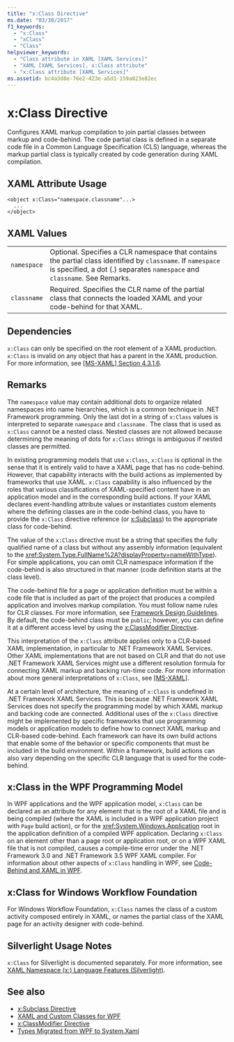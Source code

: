 ```yaml
---
title: "x:Class Directive"
ms.date: "03/30/2017"
f1_keywords: 
  - "x:Class"
  - "xClass"
  - "Class"
helpviewer_keywords: 
  - "Class attribute in XAML [XAML Services]"
  - "XAML [XAML Services], x:Class attribute"
  - "x:Class attribute [XAML Services]"
ms.assetid: bc4a3d8e-76e2-423e-a5d1-159a023e82ec
---
```

# x:Class Directive
Configures XAML markup compilation to join partial classes between markup and code-behind. The code partial class is defined in a separate code file in a Common Language Specification (CLS) language, whereas the markup partial class is typically created by code generation during XAML compilation.  
  
## XAML Attribute Usage  
  
```  
<object x:Class="namespace.classname"...>  
  ...  
</object>  
```  
  
## XAML Values  
  
|||  
|-|-|  
|`namespace`|Optional. Specifies a CLR namespace that contains the partial class identified by `classname`. If `namespace` is specified, a dot (.) separates `namespace` and `classname`. See Remarks.|  
|`classname`|Required. Specifies the CLR name of the partial class that connects the loaded XAML and your code-behind for that XAML.|  
  
## Dependencies  
 `x:Class` can only be specified on the root element of a XAML production. `x:Class` is invalid on any object that has a parent in the XAML production. For more information, see [\[MS-XAML\] Section 4.3.1.6](https://go.microsoft.com/fwlink/?LinkId=114525).  
  
## Remarks  
 The `namespace` value may contain additional dots to organize related namespaces into name hierarchies, which is a common technique in .NET Framework programming. Only the last dot in a string of `x:Class` values is interpreted to separate `namespace` and `classname.` The class that is used as `x:Class` cannot be a nested class. Nested classes are not allowed because determining the meaning of dots for `x:Class` strings is ambiguous if nested classes are permitted.  
  
 In existing programming models that use `x:Class`, `x:Class` is optional in the sense that it is entirely valid to have a XAML page that has no code-behind. However, that capability interacts with the build actions as implemented by frameworks that use XAML. `x:Class` capability is also influenced by the roles that various classifications of XAML-specified content have in an application model and in the corresponding build actions. If your XAML declares event-handling attribute values or instantiates custom elements where the defining classes are in the code-behind class, you have to provide the `x:Class` directive reference (or [x:Subclass](x-subclass-directive.md)) to the appropriate class for code-behind.  
  
 The value of the `x:Class` directive must be a string that specifies the fully qualified name of a class but without any assembly information (equivalent to the <xref:System.Type.FullName%2A?displayProperty=nameWithType>). For simple applications, you can omit CLR namespace information if the code-behind is also structured in that manner (code definition starts at the class level).  
  
 The code-behind file for a page or application definition must be within a code file that is included as part of the project that produces a compiled application and involves markup compilation. You must follow name rules for CLR classes. For more information, see [Framework Design Guidelines](../../standard/design-guidelines/index.md). By default, the code-behind class must be `public`; however, you can define it at a different access level by using the [x:ClassModifier Directive](x-classmodifier-directive.md).  
  
 This interpretation of the `x:Class` attribute applies only to a CLR-based XAML implementation, in particular to .NET Framework XAML Services. Other XAML implementations that are not based on CLR and that do not use .NET Framework XAML Services might use a different resolution formula for connecting XAML markup and backing run-time code. For more information about more general interpretations of `x:Class`, see [\[MS-XAML\]](https://go.microsoft.com/fwlink/?LinkId=114525).  
  
 At a certain level of architecture, the meaning of `x:Class` is undefined in .NET Framework XAML Services. This is because .NET Framework XAML Services does not specify the programming model by which XAML markup and backing code are connected. Additional uses of the `x:Class` directive might be implemented by specific frameworks that use programming models or application models to define how to connect XAML markup and CLR-based code-behind. Each framework can have its own build actions that enable some of the behavior or specific components that must be included in the build environment. Within a framework, build actions can also vary depending on the specific CLR language that is used for the code-behind.  
  
## x:Class in the WPF Programming Model  
 In WPF applications and the WPF application model, `x:Class` can be declared as an attribute for any element that is the root of a XAML file and is being compiled (where the XAML is included in a WPF application project with `Page` build action), or for the <xref:System.Windows.Application> root in the application definition of a compiled WPF application. Declaring `x:Class` on an element other than a page root or application root, or on a WPF XAML file that is not compiled, causes a compile-time error under the .NET Framework 3.0 and .NET Framework 3.5 WPF XAML compiler. For information about other aspects of `x:Class` handling in WPF, see [Code-Behind and XAML in WPF](../wpf/advanced/code-behind-and-xaml-in-wpf.md).  
  
## x:Class for Windows Workflow Foundation  
 For Windows Workflow Foundation, `x:Class` names the class of a custom activity composed entirely in XAML, or names the partial class of the XAML page for  an activity designer with code-behind.  
  
## Silverlight Usage Notes  
 `x:Class` for Silverlight is documented separately. For more information, see [XAML Namespace (x:) Language Features (Silverlight)](https://go.microsoft.com/fwlink/?LinkId=199081).  
  
## See also

- [x:Subclass Directive](x-subclass-directive.md)
- [XAML and Custom Classes for WPF](../wpf/advanced/xaml-and-custom-classes-for-wpf.md)
- [x:ClassModifier Directive](x-classmodifier-directive.md)
- [Types Migrated from WPF to System.Xaml](types-migrated-from-wpf-to-system-xaml.md)
